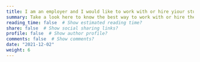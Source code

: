 ```yaml
---
title: I am an employer and I would like to work with or hire yiour students.
summary: Take a look here to know the best way to work with or hire the HXI Lab students.
reading_time: false  # Show estimated reading time?
share: false  # Show social sharing links?
profile: false  # Show author profile?
comments: false  # Show comments?
date: "2021-12-02"
weight: 6
---
```


